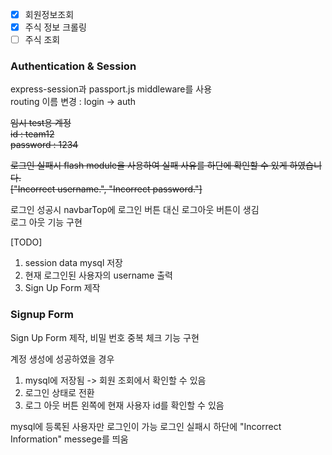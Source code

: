 - [x] 회원정보조회
- [x] 주식 정보 크롤링
- [ ] 주식 조회

### Authentication & Session

express-session과 passport.js middleware를 사용  
routing 이름 변경 : login -> auth  

~~임시 test용 계정~~  
~~id : team12~~  
~~password : 1234~~  

~~로그인 실패시 flash module을 사용하여 실패 사유를 하단에 확인할 수 있게 하였습니다.~~  
~~["Incorrect username.", "Incorrect password."]~~  

로그인 성공시 navbarTop에 로그인 버튼 대신 로그아웃 버튼이 생김  
로그 아웃 기능 구현  

[TODO]
1. session data mysql 저장
2. 현재 로그인된 사용자의 username 출력
2. Sign Up Form 제작

### Signup Form  

Sign Up Form 제작, 비밀 번호 중복 체크 기능 구현  

계정 생성에 성공하였을 경우  
1. mysql에 저장됨 -> 회원 조회에서 확인할 수 있음  
2. 로그인 상태로 전환  
3. 로그 아웃 버튼 왼쪽에 현재 사용자 id를 확인할 수 있음  

mysql에 등록된 사용자만 로그인이 가능
로그인 실패시 하단에 "Incorrect Information" messege를 띄움


